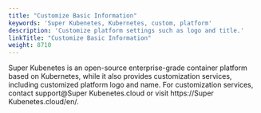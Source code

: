 ```yaml
---
title: "Customize Basic Information"
keywords: 'Super Kubenetes, Kubernetes, custom, platform'
description: 'Customize platform settings such as logo and title.'
linkTitle: "Customize Basic Information"
weight: 8710
---
```


Super Kubenetes is an open-source enterprise-grade container platform based on Kubernetes, while it also provides customization services, including customized platform logo and name. For customization services, contact support@Super Kubenetes.cloud or visit https://Super Kubenetes.cloud/en/.

